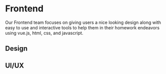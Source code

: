 # Frontend

Our Frontend team focuses on giving users a nice looking design along with 
easy to use and interactive tools to help them in their homework endeavors
using vue.js, html, css, and javascript.

## Design


## UI/UX


